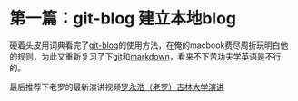 第一篇：git-blog 建立本地blog
=====================

硬着头皮用词典看完了[git-blog](http://github.com/elliottcable/git-blog/tree/master)的使用方法，在俺的macbook费尽周折玩明白他的规则，为此又重新复习了下[git](http://github.com/guides/git-cheat-sheet)和[markdown](http://daringfireball.net/projects/markdown/)，看来不下苦功夫学英语是不行的。

最后推荐下老罗的最新演讲视频[罗永浩（老罗）吉林大学演讲](http://www.youku.com/playlist_show/id_3440628.html)
